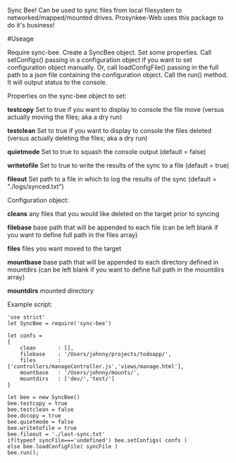 Sync Bee!
Can be used to sync files from local filesystem to networked/mapped/mounted drives. Prosynkee-Web uses this package to do it's business!

#Useage

Require sync-bee. Create a SyncBee object. Set some properties. Call setConfigs() passing in a configuration object if you want to set configuration object manually. Or, call loadConfigFile() passing in the full path to a json file containing the configuration object. Call the run() method. It will output status to the console.

Properties on the sync-bee object to set:

 **testcopy** Set to true if you want to display to console the file move (versus actually moving the files; aka a dry run)

 **testclean** Set to true if you want to display to console the files deleted (versus actually deleting the files; aka a dry run)

 **quietmode** Set to true to squash the console output (default = false)

 **writetofile** Set to true to write the results of the sync to a file (default = true)

 **fileout** Set path to a file in which to log the results of the sync (default = "./logs/synced.txt")

Configuration object:

**cleans** any files that you would like deleted on the target prior to syncing

**filebase** base path that will be appended to each file (can be left blank if you want to define full path in the files array)

**files** files you want moved to the target

**mountbase** base path that will be appended to each directory defined in mountdirs (can be left blank if you want to define full path in the mountdirs array)

**mountdirs** mounted directory

Example script:
```
'use strict'
let SyncBee = require('sync-bee')

let confs =
{
    clean       : [],
    filebase    : '/Users/johnny/projects/todoapp/',
    files       : ['controllers/manageController.js','views/manage.html'],
    mountbase   : '/Users/johnny/mounts/',
    mountdirs   : ['dev/','test/']
}

let bee = new SyncBee()
bee.testcopy = true
bee.testclean = false
bee.docopy = true
bee.quietmode = false
bee.writetofile = true
bee.fileout = './last-sync.txt'
if(typeof syncFile==='undefined') bee.setConfigs( confs )
else bee.loadConfigFile( syncFile )
bee.run();

```
